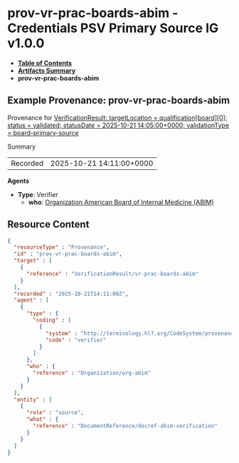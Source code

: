 # prov-vr-prac-boards-abim - Credentials PSV Primary Source IG v1.0.0

* [**Table of Contents**](toc.md)
* [**Artifacts Summary**](artifacts.md)
* **prov-vr-prac-boards-abim**

## Example Provenance: prov-vr-prac-boards-abim

Provenance for [VerificationResult: targetLocation = qualification[board][0]; status = validated; statusDate = 2025-10-21 14:05:00+0000; validationType = board-primary-source](VerificationResult-vr-prac-boards-abim.md)

Summary

| | |
| :--- | :--- |
| Recorded | 2025-10-21 14:11:00+0000 |

**Agents**

* **Type**: Verifier
  * **who**: [Organization American Board of Internal Medicine (ABIM)](Organization-org-abim.md)



## Resource Content

```json
{
  "resourceType" : "Provenance",
  "id" : "prov-vr-prac-boards-abim",
  "target" : [
    {
      "reference" : "VerificationResult/vr-prac-boards-abim"
    }
  ],
  "recorded" : "2025-10-21T14:11:00Z",
  "agent" : [
    {
      "type" : {
        "coding" : [
          {
            "system" : "http://terminology.hl7.org/CodeSystem/provenance-participant-type",
            "code" : "verifier"
          }
        ]
      },
      "who" : {
        "reference" : "Organization/org-abim"
      }
    }
  ],
  "entity" : [
    {
      "role" : "source",
      "what" : {
        "reference" : "DocumentReference/docref-abim-verification"
      }
    }
  ]
}

```
